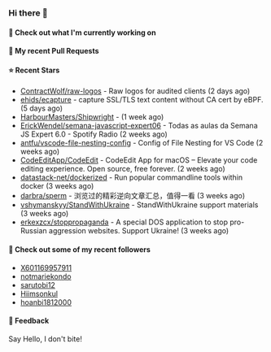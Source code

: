 ### Hi there 👋

#### 👷 Check out what I'm currently working on

#### 🔨 My recent Pull Requests


#### ⭐ Recent Stars

- [ContractWolf/raw-logos](https://github.com/ContractWolf/raw-logos) - Raw logos for audited clients (2 days ago)
- [ehids/ecapture](https://github.com/ehids/ecapture) - capture SSL/TLS text content without CA cert by eBPF. (5 days ago)
- [HarbourMasters/Shipwright](https://github.com/HarbourMasters/Shipwright) -  (1 week ago)
- [ErickWendel/semana-javascript-expert06](https://github.com/ErickWendel/semana-javascript-expert06) -  Todas as aulas da Semana JS Expert 6.0 - Spotify Radio (2 weeks ago)
- [antfu/vscode-file-nesting-config](https://github.com/antfu/vscode-file-nesting-config) - Config of File Nesting for VS Code (2 weeks ago)
- [CodeEditApp/CodeEdit](https://github.com/CodeEditApp/CodeEdit) - CodeEdit App for macOS – Elevate your code editing experience. Open source, free forever. (2 weeks ago)
- [datastack-net/dockerized](https://github.com/datastack-net/dockerized) - Run popular commandline tools within docker (3 weeks ago)
- [darbra/sperm](https://github.com/darbra/sperm) - 浏览过的精彩逆向文章汇总，值得一看 (3 weeks ago)
- [vshymanskyy/StandWithUkraine](https://github.com/vshymanskyy/StandWithUkraine) - StandWithUkraine support materials (3 weeks ago)
- [erkexzcx/stoppropaganda](https://github.com/erkexzcx/stoppropaganda) - A special DOS application to stop pro-Russian aggression websites. Support Ukraine! (3 weeks ago)

#### 👯 Check out some of my recent followers

- [X601169957911](https://github.com/X601169957911)
- [notmariekondo](https://github.com/notmariekondo)
- [sarutobi12](https://github.com/sarutobi12)
- [Hiimsonkul](https://github.com/Hiimsonkul)
- [hoanbi1812000](https://github.com/hoanbi1812000)

#### 💬 Feedback

Say Hello, I don't bite!